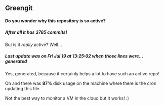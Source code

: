 ## Greengit

#### Do you wonder why this repository is so active?

##### After all it has 3785 commits!

But is it *really* active? Well...

##### Last update was on Fri Jul 19 at 13:25:02 when those lines were... generated

Yes, generated, because it certainly helps a lot to have such an active repo!

Oh and there was **87%** disk usage on the machine
where there is the cron updating this file.

Not the best way to monitor a VM in the cloud but it works! :)
